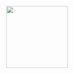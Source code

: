 [<img src="https://cdn.gomix.com/2dbfb3f8-05ef-4035-a06e-2043962a3a13%2Fremix-button.svg" width="163px" />](https://glitch.com/edit/#!/import/github/RMI11/backend_test)